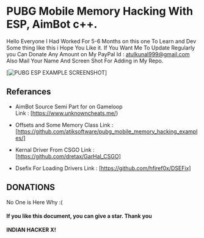 # PUBG Mobile Memory Hacking With ESP, AimBot c++.
Hello Everyone I Had Worked For 5-6 Months on this one To Learn and Dev Some thing like this i Hope You Like it.
If You Want Me To Update Regularly you Can Donate Any Amount on My PayPal Id : atulkunal999@gmail.com
Also Mail Your Name And Screen Shot For Adding in My Repo.

[![PUBG ESP EXAMPLE SCREENSHOT](https://github.com/atulkunal999/pubg_mobile_memory_hacking/blob/main/images/RIXOT_WORKING.png)]

## Referances
+ AimBot Source Semi Part for on Gameloop   
Link : [https://www.unknowncheats.me/)  

+ Offsets and Some Memory Class
Link : [https://github.com/atiksoftware/pubg_mobile_memory_hacking_examples/]

+ Kernal Driver From CSGO 
Link : [https://github.com/dretax/GarHal_CSGO]

+ Dsefix For Loading Drivers
Link : [https://github.com/hfiref0x/DSEFix]

## DONATIONS
No One is Here Why :(

#### If you like this document, you can give a star. Thank you
**INDIAN HACKER X!**
